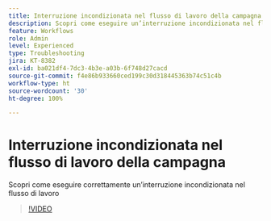 ```yaml
---
title: Interruzione incondizionata nel flusso di lavoro della campagna
description: Scopri come eseguire un’interruzione incondizionata nel flusso di lavoro della campagna
feature: Workflows
role: Admin
level: Experienced
type: Troubleshooting
jira: KT-8382
exl-id: ba021df4-7dc3-4b3e-a03b-6f748d27cacd
source-git-commit: f4e86b933660ced199c30d318445363b74c51c4b
workflow-type: ht
source-wordcount: '30'
ht-degree: 100%

---
```


# Interruzione incondizionata nel flusso di lavoro della campagna

Scopri come eseguire correttamente un’interruzione incondizionata nel flusso di lavoro

>[!VIDEO](https://video.tv.adobe.com/v/335887?quality=12&learn=on)
